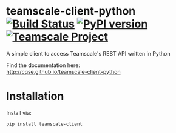 # teamscale-client-python [![Build Status](https://travis-ci.org/cqse/teamscale-client-python.svg?branch=master)](https://travis-ci.org/cqse/teamscale-client-python) [![PyPI version](https://badge.fury.io/py/teamscale-client.svg)](https://badge.fury.io/py/teamscale-client) [![Teamscale Project](https://img.shields.io/badge/teamscale-teamscale--client--python-brightgreen.svg)](https://demo.teamscale.com/activity.html#/teamscale-client-python)
A simple client to access Teamscale's REST API written in Python

Find the documentation here:  
http://cqse.github.io/teamscale-client-python

# Installation
Install via:
    
    pip install teamscale-client
